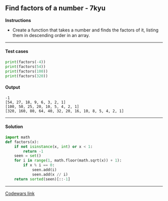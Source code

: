 ## Find factors of a number - 7kyu

**Instructions**

- Create a function that takes a number and finds the factors of it, listing them in descending order in an array.

---

#### Test cases

```python
print(factors(-4))
print(factors(54))
print(factors(100))
print(factors(320))
```

#### Output
```
-1
[54, 27, 18, 9, 6, 3, 2, 1]
[100, 50, 25, 20, 10, 5, 4, 2, 1]
[320, 160, 80, 64, 40, 32, 20, 16, 10, 8, 5, 4, 2, 1]
```

---

#### Solution

```python
import math
def factors(x):
    if not isinstance(x, int) or x < 1:
        return -1
    seen = set()
    for i in range(1, math.floor(math.sqrt(x)) + 1):
        if x % i == 0:
            seen.add(i)
            seen.add(x // i)
    return sorted(seen)[::-1]
```

---

[Codewars link](https://www.codewars.com/kata/564fa92d1639fbefae00009d)
